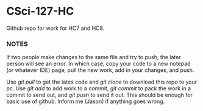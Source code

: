 # CSci-127-HC

Github repo for work for HC7 and HC8.

### NOTES

If two people make changes to the same file and try to push, the later person will see an error.
In which case, copy your code to a new notepad (or whatever IDE) page, pull the new work, add in your changes, and push.

Use *git pull* to get the lates code and *git clone* to download this repo to your pc.
Use *git add* to add work to a commit, *git commit* to pack the work in a commit to send out, and *git push* to send it out.
This should be enough for basic use of github. Inform me (Jason) if anything goes wrong.